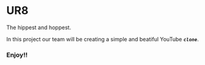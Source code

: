 # UR8
The hippest and hoppest.

In this project our team will be creating a simple and beatiful YouTube **_`clone`_**.
### Enjoy!!
